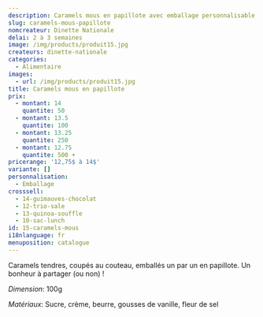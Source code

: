 ```yaml
---
description: Caramels mous en papillote avec emballage personnalisable
slug: caramels-mous-papillote
nomcreateur: Dinette Nationale
delai: 2 à 3 semaines
image: /img/products/produit15.jpg
createurs: dinette-nationale
categories:
  - Alimentaire
images:
  - url: /img/products/produit15.jpg
title: Caramels mous en papillote
prix:
  - montant: 14
    quantite: 50
  - montant: 13.5
    quantite: 100
  - montant: 13.25
    quantite: 250
  - montant: 12.75
    quantite: 500 +
pricerange: '12,75$ à 14$'
variante: []
personnalisation:
  - Emballage
crosssell:
  - 14-guimauves-chocolat
  - 12-trio-sale
  - 13-quinoa-souffle
  - 10-sac-lunch
id: 15-caramels-mous
i18nlanguage: fr
menuposition: catalogue
---
```

Caramels tendres, coupés au couteau, emballés un par un en papillote. Un bonheur à partager (ou non) !

_Dimension_: 100g

_Matériaux_: Sucre, crème, beurre, gousses de vanille, fleur de sel

